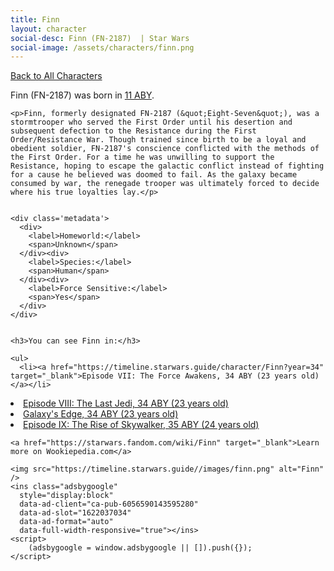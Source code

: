 ```yaml
---
title: Finn
layout: character
social-desc: Finn (FN-2187)  | Star Wars
social-image: /assets/characters/finn.png
---
```

<a href="/character" class="smaller">Back to All Characters</a>

<div class="character-profile container">
  <div class="col-10">
    <p>
    Finn (FN-2187)             was born in <a href="https://timeline.starwars.guide/character/Finn?year=11" target="_blank">11 ABY</a>.
    </p>

    <p>Finn, formerly designated FN-2187 (&quot;Eight-Seven&quot;), was a  stormtrooper who served the First Order until his desertion and subsequent defection to the Resistance during the First Order/Resistance War. Though trained since birth to be a loyal and obedient soldier, FN-2187's conscience conflicted with the methods of the First Order. For a time he was unwilling to support the Resistance, hoping to escape the galactic conflict instead of fighting for a cause he believed was doomed to fail. As the galaxy became consumed by war, the renegade trooper was ultimately forced to decide where his true loyalties lay.</p>


    <div class='metadata'>
      <div>
        <label>Homeworld:</label>
        <span>Unknown</span>
      </div><div>
        <label>Species:</label>
        <span>Human</span>
      </div><div>
        <label>Force Sensitive:</label>
        <span>Yes</span>
      </div>
    </div>


    <h3>You can see Finn in:</h3>

    <ul>
      <li><a href="https://timeline.starwars.guide/character/Finn?year=34" target="_blank">Episode VII: The Force Awakens, 34 ABY (23 years old)</a></li>
  <li><a href="https://timeline.starwars.guide/character/Finn?year=34" target="_blank">Episode VIII: The Last Jedi, 34 ABY (23 years old)</a></li>
  <li><a href="https://timeline.starwars.guide/character/Finn?year=34" target="_blank">Galaxy's Edge, 34 ABY (23 years old)</a></li>
  <li><a href="https://timeline.starwars.guide/character/Finn?year=35" target="_blank">Episode IX: The Rise of Skywalker, 35 ABY (24 years old)</a></li>
    </ul>

    <a href="https://starwars.fandom.com/wiki/Finn" target="_blank">Learn more on Wookiepedia.com</a>
  </div>
  <div class="character_image col-2">
    
    <img src="https://timeline.starwars.guide//images/finn.png" alt="Finn" />
    <ins class="adsbygoogle"
      style="display:block"
      data-ad-client="ca-pub-6056590143595280"
      data-ad-slot="1622037034"
      data-ad-format="auto"
      data-full-width-responsive="true"></ins>
    <script>
        (adsbygoogle = window.adsbygoogle || []).push({});
    </script>
  </div>
</div>
